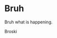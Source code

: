 
<html>
<head>
<title>Bruh</title>
</head>
<body>

<h1>Bruh</h1>
<p>Bruh what is happening.</p>

<p>Broski<p>

</body>
</html>
